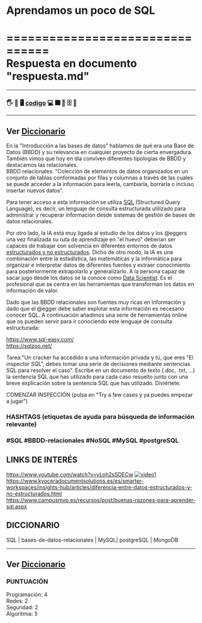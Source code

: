 # Aprendamos un poco de SQL  

================================  
Respuesta en documento "respuesta.md"  
================================

---
### 🖐️ 👷 🖥️ [codigo](./) 💻 🎆 📁 🗄️ 📂
---
Ver [Diccionario](../diccionario/README.md)
---



En la "Introducción a las bases de datos" hablamos de qué era una Base de Datos (BBDD) y su
relevancia en cualquier proyecto de cierta envergadura. También vimos que hoy en día conviven
diferentes tipologías de BBDD y destacamos las relacionales.  
BBDD relacionales: "Colección de elementos de datos organizados en un conjunto de tablas
conformadas por filas y columnas a través de las cuales se puede acceder a la información para leerla,
cambiarla, borrarla o incluso insertar nuevos datos".  

Para tener acceso a esta información se utiliza [SQL](https://datademia.es/blog/que-es-sql) (Structured Query Language), es decir, un lenguaje
de consulta estructurada utilizado para administrar y recuperar información desde sistemas de gestión de
bases de datos relacionales.  

Por otro lado, la IA está muy ligada al estudio de los datos y los @eggers una vez finalizada su ruta de
aprendizaje en "el huevo" deberían ser capaces de trabajar con solvencia en diferentes entornos de
datos [estructurados y no estructurados](https://www.kyoceradocumentsolutions.es/es/smarter-workspaces/insights-hub/articles/diferencia-entre-datos-estructurados-y-no-estructurados.html). Dicho de otro modo, la IA es una combinación entre la
estadística, las matemáticas y la informática para organizar e interpretar datos de diferentes fuentes y
extraer conocimiento para posteriormente extrapolarlo y generalizarlo. A la persona capaz de sacar jugo
desde los datos se la conoce como [Data Scientist](https://inlab.fib.upc.edu/es/blog/que-es-un-data-scientist). Es el profesional que se centra en las herramientas
que transforman los datos en información de valor.  

Dado que las BBDD relacionales son fuentes muy ricas en información y dado que el @egger debe saber
explotar esta información es necesario conocer SQL. A continuación añadimos una serie de
herramientas online que os pueden servir para ir conociendo este lenguaje de consulta estructurada:  

https://www.sql-easy.com/  
https://sqlzoo.net/  

Tarea:"Un cracker ha accedido a una información privada y tú, que eres "El inspector SQL", debes
tomar una serie de decisiones mediante sentencias SQL para resolver el caso". Escribe en un
documento de texto (.doc, .txt, ...) la sentencia SQL que has utilizado para cada caso resuelto junto con
una breve explicación sobre la sentencia SQL que has utilizado. Diviértete:

COMENZAR INSPECCIÓN (pulsa en "Try a few cases y ya puedes empezar a jugar")

### HASHTAGS (etiquetas de ayuda para búsqueda de información relevante)

### #SQL #BBDD-relacionales #NoSQL #MySQL #postgreSQL


## LINKS DE INTERÉS

https://www.youtube.com/watch?v=yLoh2sSDECw
[![video1](https://res.cloudinary.com/marcomontalbano/image/upload/v1612988609/video_to_markdown/images/youtube--yLoh2sSDECw-c05b58ac6eb4c4700831b2b3070cd403.jpg)](https://www.youtube.com/watch?v=yLoh2sSDECw "video1")
https://www.kyoceradocumentsolutions.es/es/smarter-workspaces/insights-hub/articles/diferencia-entre-datos-estructurados-y-no-estructurados.html  
https://www.campusmvp.es/recursos/post/buenas-razones-para-aprender-sql.aspx  

## DICCIONARIO

SQL | bases-de-datos-relacionales | MySQL| postgreSQL | MongoDB

---
Ver [Diccionario](../diccionario/README.md)
---


### PUNTUACIÓN

Programación: 4  
Redes: 2  
Seguridad: 2  
Algoritmia: 5  
